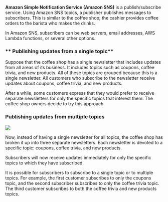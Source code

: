 **Amazon Simple Notification Service (Amazon SNS)** is a publish/subscribe service. Using Amazon SNS topics, a publisher publishes messages to subscribers. This is similar to the coffee shop; the cashier provides coffee orders to the barista who makes the drinks.

In Amazon SNS, subscribers can be web servers, email addresses, AWS Lambda functions, or several other options.

### **  Publishing updates from a single topic**

Suppose that the coffee shop has a single newsletter that includes updates from all areas of its business. It includes topics such as coupons, coffee trivia, and new products. All of these topics are grouped because this is a single newsletter. All customers who subscribe to the newsletter receive updates about coupons, coffee trivia, and new products.

After a while, some customers express that they would prefer to receive separate newsletters for only the specific topics that interest them. The coffee shop owners decide to try this approach.

### **Publishing updates from multiple topics**

![](https://d3c33hcgiwev3.cloudfront.net/imageAssetProxy.v1/o5cw7G1JRkCXMOxtSWZABw_64ad2718f82440699467fccecc81445c_SNS_2.png?expiry=1611446400000&hmac=Rw_IDGGYOBfaWMVyxmvaVOp_9g-ZYf49cWf-OPeYBog)

Now, instead of having a single newsletter for all topics, the coffee shop has broken it up into three separate newsletters. Each newsletter is devoted to a specific topic: coupons, coffee trivia, and new products.

Subscribers will now receive updates immediately for only the specific topics to which they have subscribed.

It is possible for subscribers to subscribe to a single topic or to multiple topics. For example, the first customer subscribes to only the coupons topic, and the second subscriber subscribes to only the coffee trivia topic. The third customer subscribes to both the coffee trivia and new products topics.